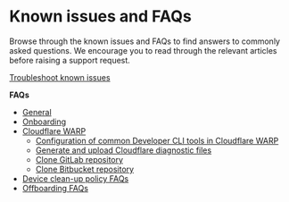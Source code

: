 # Known issues and FAQs

Browse through the known issues and FAQs to find answers to commonly asked questions. We encourage you to read through the relevant articles before raising a support request.

[Troubleshoot known issues](faqs/known-issues)

**FAQs**

- [General](faqs/seed-faq-general)
- [Onboarding](faqs/common-onboarding-issues)
- [Cloudflare WARP](faqs/cloudflare-warp-known-issues)
  - [Configuration of common Developer CLI tools in Cloudflare WARP](faqs/configuration-of-common-developer-cli-tools-with-cloudflare-warp)  
  - [Generate and upload Cloudflare diagnostic files](faqs/how-to-generate-and-upload-diagnostic-files-to-incident-support-request)
  - [Clone GitLab repository](faqs/how-to-clone-a-gitlab-repository-over-ssh-with-cloudflare-access)
  - [Clone Bitbucket repository](faqs/how-to-clone-a-bitbucket-repository-over-ssh-with-cloudflare-access)
- [Device clean-up policy FAQs](faqs/device-clean-up-policy-faqs)
- [Offboarding FAQs](faqs/seed-offboarding-faqs.md) 
